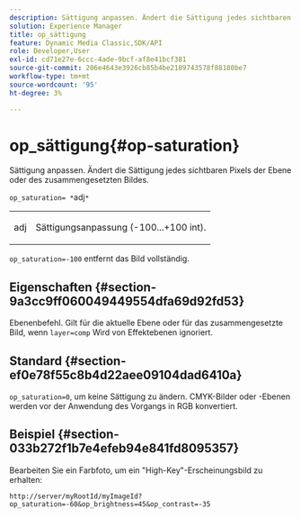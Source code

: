 ```yaml
---
description: Sättigung anpassen. Ändert die Sättigung jedes sichtbaren Pixels der Ebene oder des zusammengesetzten Bildes.
solution: Experience Manager
title: op_sättigung
feature: Dynamic Media Classic,SDK/API
role: Developer,User
exl-id: cd71e27e-6ccc-4ade-9bcf-af8e41bcf381
source-git-commit: 206e4643e3926cb85b4be2189743578f88180be7
workflow-type: tm+mt
source-wordcount: '95'
ht-degree: 3%

---
```


# op_sättigung{#op-saturation}

Sättigung anpassen. Ändert die Sättigung jedes sichtbaren Pixels der Ebene oder des zusammengesetzten Bildes.

`op_saturation= *`adj`*`

<table id="simpletable_5F118A28FE674B06A16F6F19C56B4594"> 
 <tr class="strow"> 
  <td class="stentry"> <p><span class="varname"> adj</span> </p> </td> 
  <td class="stentry"> <p>Sättigungsanpassung (-100...+100 int). </p></td> 
 </tr> 
</table>

`op_saturation=-100` entfernt das Bild vollständig.

## Eigenschaften {#section-9a3cc9ff060049449554dfa69d92fd53}

Ebenenbefehl. Gilt für die aktuelle Ebene oder für das zusammengesetzte Bild, wenn `layer=comp` Wird von Effektebenen ignoriert.

## Standard {#section-ef0e78f55c8b4d22aee09104dad6410a}

`op_saturation=0`, um keine Sättigung zu ändern. CMYK-Bilder oder -Ebenen werden vor der Anwendung des Vorgangs in RGB konvertiert.

## Beispiel {#section-033b272f1b7e4efeb94e841fd8095357}

Bearbeiten Sie ein Farbfoto, um ein &quot;High-Key&quot;-Erscheinungsbild zu erhalten:

`http://server/myRootId/myImageId?op_saturation=-60&op_brightness=45&op_contrast=-35`
